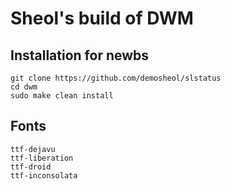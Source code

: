 # Sheol's build of DWM

## Installation for newbs

```
git clone https://github.com/demosheol/slstatus
cd dwm
sudo make clean install
```

## Fonts

```
ttf-dejavu
ttf-liberation
ttf-droid
ttf-inconsolata
```
